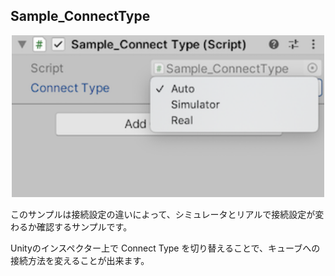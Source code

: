## Sample_ConnectType

<div  align="center">
<img width=500 src="../../../../../docs/res/cube/sample_connecttype.png"></img>
</div>

このサンプルは接続設定の違いによって、シミュレータとリアルで接続設定が変わるか確認するサンプルです。

Unityのインスペクター上で Connect Type を切り替えることで、キューブへの接続方法を変えることが出来ます。